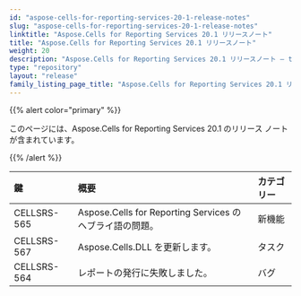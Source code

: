 ```yaml
---
id: "aspose-cells-for-reporting-services-20-1-release-notes"
slug: "aspose-cells-for-reporting-services-20-1-release-notes"
linktitle: "Aspose.Cells for Reporting Services 20.1 リリースノート"
title: "Aspose.Cells for Reporting Services 20.1 リリースノート"
weight: 20
description: "Aspose.Cells for Reporting Services 20.1 リリースノート – the latest updates and fixes."
type: "repository"
layout: "release"
family_listing_page_title: "Aspose.Cells for Reporting Services 20.1 リリースノート"
---
```

{{% alert color="primary" %}} 

このページには、Aspose.Cells for Reporting Services 20.1 のリリース ノートが含まれています。

{{% /alert %}} 

|**鍵**|**概要**|**カテゴリー**|
|:- |:- |:- |
|CELLSRS-565|Aspose.Cells for Reporting Services のヘブライ語の問題。|新機能|
|CELLSRS-567|Aspose.Cells.DLL を更新します。|タスク|
|CELLSRS-564|レポートの発行に失敗しました。|バグ|

